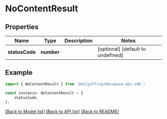 # NoContentResult


## Properties

Name | Type | Description | Notes
------------ | ------------- | ------------- | -------------
**statusCode** | **number** |  | [optional] [default to undefined]

## Example

```typescript
import { NoContentResult } from '@onlyoffice/docspace-api-sdk';

const instance: NoContentResult = {
    statusCode,
};
```

[[Back to Model list]](../README.md#documentation-for-models) [[Back to API list]](../README.md#documentation-for-api-endpoints) [[Back to README]](../README.md)
